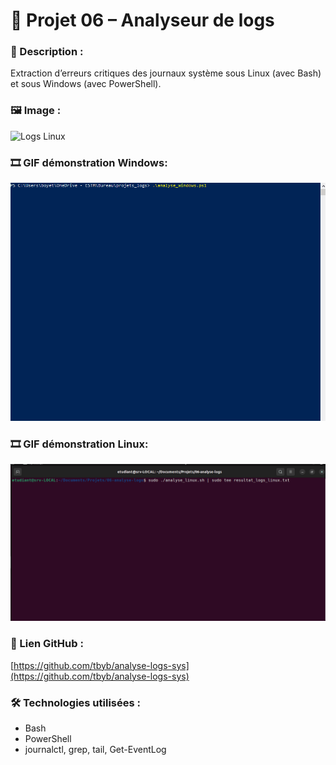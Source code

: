 # 📑 Projet 06 – Analyseur de logs

### 📝 Description :
Extraction d’erreurs critiques des journaux système sous Linux (avec Bash) et sous Windows (avec PowerShell).

### 🖼️ Image :
![Logs Linux](captures/linux_logs.png)

### 🎞️ GIF démonstration Windows:
![GIF](captures/demo_Windows.gif)

### 🎞️ GIF démonstration Linux:
![GIF](captures/demo_Linux.gif)


### 🔗 Lien GitHub :
[https://github.com/tbyb/analyse-logs-sys](https://github.com/tbyb/analyse-logs-sys)

### 🛠️ Technologies utilisées :
- Bash
- PowerShell
- journalctl, grep, tail, Get-EventLog
